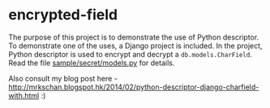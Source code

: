 encrypted-field
===============

The purpose of this project is to demonstrate the use of Python descriptor.
To demonstrate one of the uses, a Django project is included. In the project,
Python descriptor is used to encrypt and decrypt a `db.models.CharField`.
Read the file [sample/secret/models.py](sample/secret/models.py) for details.

Also consult my blog post here - http://mrkschan.blogspot.hk/2014/02/python-descriptor-django-charfield-with.html :)

